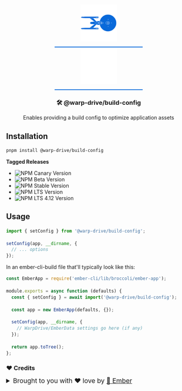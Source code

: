 <p align="center">
  <img
    class="project-logo"
    src="./logos/NCC-1701-a-blue.svg#gh-light-mode-only"
    alt="WarpDrive"
    width="120px"
    title="WarpDrive" />
  <img
    class="project-logo"
    src="./logos/NCC-1701-a.svg#gh-dark-mode-only"
    alt="WarpDrive"
    width="120px"
    title="WarpDrive" />
</p>

<h3 align="center">🛠️ @warp-drive/build-config</h3>
<p align="center">Enables providing a build config to optimize application assets</p>

## Installation

```sh
pnpm install @warp-drive/build-config
```

**Tagged Releases**

- ![NPM Canary Version](https://img.shields.io/npm/v/%40warp-drive/build-config/canary?label=%40canary&color=FFBF00)
- ![NPM Beta Version](https://img.shields.io/npm/v/%40warp-drive/build-config/beta?label=%40beta&color=ff00ff)
- ![NPM Stable Version](https://img.shields.io/npm/v/%40warp-drive/build-config/latest?label=%40latest&color=90EE90)
- ![NPM LTS Version](https://img.shields.io/npm/v/%40warp-drive/build-config/lts?label=%40lts&color=0096FF)
- ![NPM LTS 4.12 Version](https://img.shields.io/npm/v/%40warp-drive/build-config/lts-4-12?label=%40lts-4-12&color=bbbbbb)

## Usage

```ts
import { setConfig } from '@warp-drive/build-config';

setConfig(app, __dirname, {
  // ... options
});
```

In an ember-cli-build file that'll typically look like this:

```ts
const EmberApp = require('ember-cli/lib/broccoli/ember-app');

module.exports = async function (defaults) {
  const { setConfig } = await import('@warp-drive/build-config');

  const app = new EmberApp(defaults, {});

  setConfig(app, __dirname, {
    // WarpDrive/EmberData settings go here (if any)
  });

  return app.toTree();
};

```

### ♥️ Credits

 <details>
   <summary>Brought to you with ♥️ love by <a href="https://emberjs.com" title="EmberJS">🐹 Ember</a></summary>

  <style type="text/css">
    img.project-logo {
       padding: 0 5em 1em 5em;
       width: 100px;
       border-bottom: 2px solid #0969da;
       margin: 0 auto;
       display: block;
     }
    details > summary {
      font-size: 1.1rem;
      line-height: 1rem;
      margin-bottom: 1rem;
    }
    details {
      font-size: 1rem;
    }
    details > summary strong {
      display: inline-block;
      padding: .2rem 0;
      color: #000;
      border-bottom: 3px solid #0969da;
    }

    details > details {
      margin-left: 2rem;
    }
    details > details > summary {
      font-size: 1rem;
      line-height: 1rem;
      margin-bottom: 1rem;
    }
    details > details > summary strong {
      display: inline-block;
      padding: .2rem 0;
      color: #555;
      border-bottom: 2px solid #555;
    }
    details > details {
      font-size: .85rem;
    }

    @media (prefers-color-scheme: dark) {
      details > summary strong {
        color: #fff;
      }
    }
    @media (prefers-color-scheme: dark) {
      details > details > summary strong {
        color: #afaba0;
      border-bottom: 2px solid #afaba0;
      }
    }
  </style>
</details>
